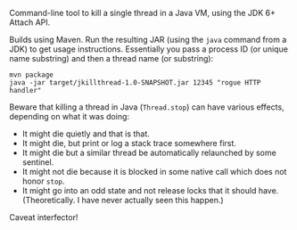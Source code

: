 Command-line tool to kill a single thread in a Java VM, using the JDK 6+ Attach API.

Builds using Maven. Run the resulting JAR (using the `java` command from a JDK) to get usage instructions. Essentially you pass a process ID (or unique name substring) and then a thread name (or substring):

    mvn package
    java -jar target/jkillthread-1.0-SNAPSHOT.jar 12345 "rogue HTTP handler"

Beware that killing a thread in Java (`Thread.stop`) can have various effects, depending on what it was doing:

* It might die quietly and that is that.
* It might die, but print or log a stack trace somewhere first.
* It might die but a similar thread be automatically relaunched by some sentinel.
* It might not die because it is blocked in some native call which does not honor `stop`.
* It might go into an odd state and not release locks that it should have. (Theoretically. I have never actually seen this happen.)

Caveat interfector!
